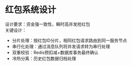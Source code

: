 # 红包系统设计
设计要求：资金强一致性，瞬时高并发抢红包  
关键设计：
- 分片处理：按红包ID分片，相同红包请求路由到同一服务节点
- 串行化处理：通过消息队列将并发请求转为串行处理
- 双重校验：Redis预扣减+数据库事务最终确认
- 冷热分离：历史红包数据归档处理
